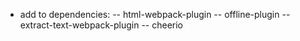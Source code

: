 - add to dependencies:
-- html-webpack-plugin
-- offline-plugin
-- extract-text-webpack-plugin
-- cheerio
